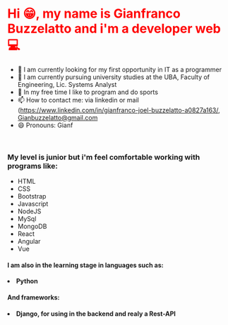 <h1 style='color: red'> Hi 😁, my name is Gianfranco Buzzelatto and i'm a developer web 💻</h1>

 - 🔭 I am currently looking for my first opportunity in IT as a programmer
 - 🌱 I am currently pursuing university studies at the UBA, Faculty of Engineering, Lic. Systems Analyst
 - 🧭 In my free time I like to program and do sports
 - 📫 How to contact me: via linkedin or mail (https://www.linkedin.com/in/gianfranco-joel-buzzelatto-a0827a163/, Gianbuzzelatto@gmail.com
 - 😄 Pronouns: Gianf
<br>
<h3>My level is junior but i'm feel comfortable working with programs like:</h3>
<ul>
  <li>HTML</li>
  <li>CSS</li>
  <li>Bootstrap</li>
  <li>Javascript</li>
  <li>NodeJS</li>
  <li>MySql</li>
  <li>MongoDB</li>
  <li>React</li>
  <li>Angular</li>
  <li>Vue</li>
</ul>

<h4>I am also in the learning stage in languages such as:<h4>
  <li>Python</li>
<h4>And frameworks:<h4>
  <li>Django, for using in the backend and realy a Rest-API </li>

